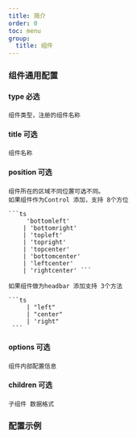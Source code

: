 ```yaml
---
title: 简介
order: 0
toc: menu
group:
  title: 组件
---
```


### 组件通用配置

#### type 必选

    组件类型，注册的组件名称

#### title 可选

    组件名称

#### position 可选

    组件所在的区域不同位置可选不同。
    如果组件作为Control 添加，支持 8个方位

    ```ts
         'bottomleft'
        | 'bottomright'
        | 'topleft'
        | 'topright'
        | 'topcenter'
        | 'bottomcenter'
        | 'leftcenter'
        | 'rightcenter' ```

    如果组件做为headbar 添加支持 3个方法

    ```ts
         | "left"
         | "center"
         | 'right"
     ```

#### options 可选

    组件内部配置信息

#### children 可选

    子组件 数据格式

### 配置示例

```ts

```

